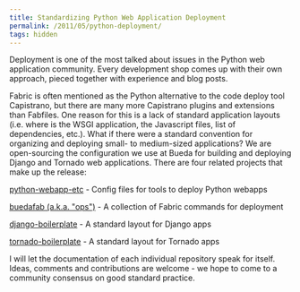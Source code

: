 ```yaml
---
title: Standardizing Python Web Application Deployment
permalink: /2011/05/python-deployment/
tags: hidden
---
```


Deployment is one of the most talked about issues in the Python web application
community. Every development shop comes up with their own approach, pieced
together with experience and blog posts.

Fabric is often mentioned as the Python alternative to the code deploy tool
Capistrano, but there are many more Capistrano plugins and extensions than
Fabfiles. One reason for this is a lack of standard application layouts (i.e.
where is the WSGI application, the Javascript files, list of dependencies,
etc.). What if there were a standard convention for organizing and deploying
small- to medium-sized applications? We are open-sourcing the configuration we
use at Bueda for building and deploying Django and Tornado web applications.
There are four related projects that make up the release:

[python-webapp-etc](https://github.com/bueda/python-webapp-etc) -
Config files for tools to deploy Python webapps

[buedafab (a.k.a. "ops")](https://github.com/bueda/ops) -
A collection of Fabric commands for deployment

[django-boilerplate](https://github.com/bueda/django-boilerplate) -
A standard layout for Django apps

[tornado-boilerplate](https://github.com/bueda/tornado-boilerplate) -
A standard layout for Tornado apps

I will let the documentation of each individual repository speak for itself.
Ideas, comments and contributions are welcome - we hope to come to a community
consensus on good standard practice.

